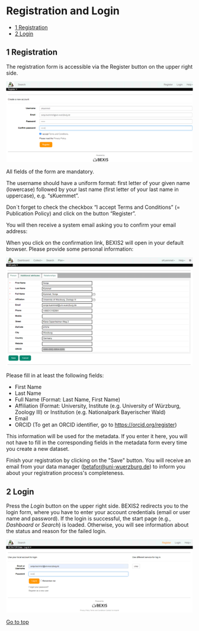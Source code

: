 # Registration and Login

<!-- TOC -->

- [1 Registration](#1-registration)
- [2 Login](#2-login)

<!-- /TOC -->


## 1 Registration

The registration form is accessible via the Register button on the upper right side. 

![Registration](https://github.com/fabrikschleichach/BEXIS2_Documents/blob/master/Manuals/Registration%20and%20Login/Images/Registration.PNG)

All fields of the form are mandatory.

The username should have a uniform format: first letter of your given name (lowercase) followed by your last name (first letter of your last name in uppercase), e.g. “sKuemmet”.

Don`t forget to check the checkbox “I accept Terms and Conditions” (= Publication Policy) and click on the button “Register”. 

You will then receive a system email asking you to confirm your email address:

When you click on the confirmation link, BEXIS2 will open in your default browser. Please provide some personal information: 

![Personal_Information](https://github.com/fabrikschleichach/BEXIS2_Documents/blob/master/Manuals/Registration%20and%20Login/Images/Personal_Information.PNG)

Please fill in at least the following fields:
* First Name
* Last Name
* Full Name (Format: Last Name, First Name)
* Affiliation (Format: University, Institute (e.g. University of Würzburg, Zoology III) or Institution (e.g. Nationalpark Bayerischer Wald)
* Email
* ORCID (To get an ORCID identifier, go to https://orcid.org/register) 

This information will be used for the metadata. If you enter it here, you will not have to fill in the corresponding fields in the metadata form every time you create a new dataset.

Finish your registration by clicking on the "Save" button. You will receive an email from your data manager (betafor@uni-wuerzburg.de) to inform you about your registration process's completeness.


## 2 Login

Press the *Login* button on the upper right side. BEXIS2 redirects you to the login form, where you have to enter your account credentials (email or user name and password). If the login is successful, the start page (e.g., *Dashboard* or *Search*) is loaded. Otherwise, you will see information about the status and reason for the failed login.

![Login](https://github.com/fabrikschleichach/BEXIS2_Documents/blob/master/Manuals/Registration%20and%20Login/Images/Login.PNG)






[Go to top](#1-registration)

